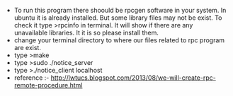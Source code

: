 * To run this program there shoould be rpcgen software in your system. In ubuntu it is already installed. But some library files may not be exist. To check it type >rpcinfo in terminal. It will show if there are any unavailable libraries. It it is so please install them.
* change your terminal directory to where our files related to rpc program are exist.
* type >make
* type >sudo ./notice_server
* type >./notice_client localhost
* reference :- http://lwtucs.blogspot.com/2013/08/we-will-create-rpc-remote-procedure.html
